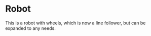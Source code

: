# Robot
This is a robot with wheels, which is now a line follower, but can be expanded to any needs.
